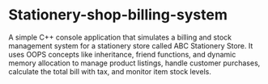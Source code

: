 # Stationery-shop-billing-system
A simple C++ console application that simulates a billing and stock management system for a stationery store called ABC Stationery Store. It uses OOPS concepts like inheritance, friend functions, and dynamic memory allocation to manage product listings, handle customer purchases, calculate the total bill with tax, and monitor item stock levels.
